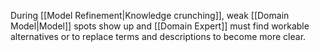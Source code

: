 During [[Model Refinement|Knowledge crunching]], weak [[Domain Model|Model]] spots show up and [[Domain Expert]] must find workable alternatives or to replace terms and descriptions to become more clear.
